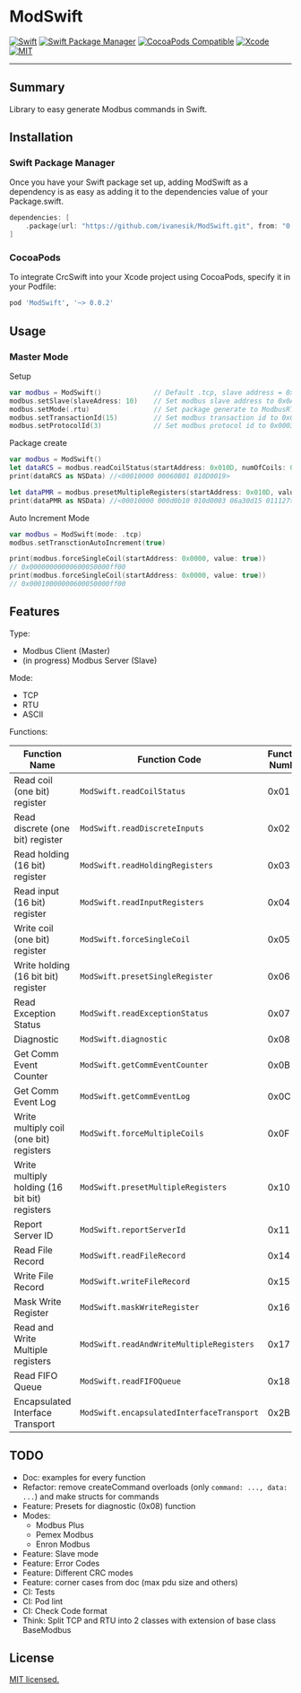 # ModSwift

[![Swift](https://img.shields.io/badge/Swift->5.0-orange.svg)](https://swift.org)
[![Swift Package Manager](https://img.shields.io/badge/Swift_Package_Manager-compatible-orange?style=flat-square)](https://img.shields.io/badge/Swift_Package_Manager-compatible-orange?style=flat-square)
[![CocoaPods Compatible](https://img.shields.io/cocoapods/v/ModSwift.svg?style=flat-square)](https://img.shields.io/cocoapods/v/ModSwift.svg)
[![Xcode](https://img.shields.io/badge/Xcode-14.0-blue.svg)](https://developer.apple.com/xcode)
[![MIT](https://img.shields.io/badge/License-MIT-red.svg)](https://opensource.org/licenses/MIT)

---

## Summary

Library to easy generate Modbus commands in Swift.

## Installation

### Swift Package Manager

Once you have your Swift package set up, adding ModSwift as a dependency is as easy as adding it to the dependencies value of your Package.swift.

```swift
dependencies: [
    .package(url: "https://github.com/ivanesik/ModSwift.git", from: "0.0.2")
]
```

### CocoaPods

To integrate CrcSwift into your Xcode project using CocoaPods, specify it in your Podfile:

```ruby
pod 'ModSwift', '~> 0.0.2'
```

## Usage

### Master Mode

Setup

```swift
var modbus = ModSwift()             // Default .tcp, slave address = 0x00
modbus.setSlave(slaveAdress: 10)    // Set modbus slave address to 0x0A
modbus.setMode(.rtu)                // Set package generate to ModbusRTU mode
modbus.setTransactionId(15)         // Set modbus transaction id to 0x000E (just in .tcp mode)
modbus.setProtocolId(3)             // Set modbus protocol id to 0x0003 (just in .tcp mode)
```

Package create

```swift
var modbus = ModSwift()
let dataRCS = modbus.readCoilStatus(startAddress: 0x010D, numOfCoils: 0x0019)
print(dataRCS as NSData) //<00010000 00060B01 010D0019>

let dataPMR = modbus.presetMultipleRegisters(startAddress: 0x010D, values: [0xA30D, 0x1501, 0x1127])
print(dataPMR as NSData) //<00010000 000d0b10 010d0003 06a30d15 011127>
```

Auto Increment Mode

```swift
var modbus = ModSwift(mode: .tcp)
modbus.setTransctionAutoIncrement(true)

print(modbus.forceSingleCoil(startAddress: 0x0000, value: true))
// 0x00000000000600050000ff00
print(modbus.forceSingleCoil(startAddress: 0x0000, value: true))
// 0x00010000000600050000ff00
```

## Features

Type:

- Modbus Client (Master)
- (in progress) Modbus Server (Slave)

Mode:

- TCP
- RTU
- ASCII

Functions:

| Function Name                                 | Function Code                             | Function Number |
| --------------------------------------------- | ----------------------------------------- | --------------- |
| Read coil (one bit) register                  | `ModSwift.readCoilStatus`                 | 0x01            |
| Read discrete (one bit) register              | `ModSwift.readDiscreteInputs`             | 0x02            |
| Read holding (16 bit) register                | `ModSwift.readHoldingRegisters`           | 0x03            |
| Read input (16 bit) register                  | `ModSwift.readInputRegisters`             | 0x04            |
| Write coil (one bit) register                 | `ModSwift.forceSingleCoil`                | 0x05            |
| Write holding (16 bit bit) register           | `ModSwift.presetSingleRegister`           | 0x06            |
| Read Exception Status                         | `ModSwift.readExceptionStatus`            | 0x07            |
| Diagnostic                                    | `ModSwift.diagnostic`                     | 0x08            |
| Get Comm Event Counter                        | `ModSwift.getCommEventCounter`            | 0x0B            |
| Get Comm Event Log                            | `ModSwift.getCommEventLog`                | 0x0C            |
| Write multiply coil (one bit) registers       | `ModSwift.forceMultipleCoils`             | 0x0F            |
| Write multiply holding (16 bit bit) registers | `ModSwift.presetMultipleRegisters`        | 0x10            |
| Report Server ID                              | `ModSwift.reportServerId`                 | 0x11            |
| Read File Record                              | `ModSwift.readFileRecord`                 | 0x14            |
| Write File Record                             | `ModSwift.writeFileRecord`                | 0x15            |
| Mask Write Register                           | `ModSwift.maskWriteRegister`              | 0x16            |
| Read and Write Multiple registers             | `ModSwift.readAndWriteMultipleRegisters`  | 0x17            |
| Read FIFO Queue                               | `ModSwift.readFIFOQueue`                  | 0x18            |
| Encapsulated Interface Transport              | `ModSwift.encapsulatedInterfaceTransport` | 0x2B            |

## TODO

- Doc: examples for every function
- Refactor: remove createCommand overloads (only `command: ..., data: ...`) and make structs for commands
- Feature: Presets for diagnostic (0x08) function
- Modes:
  - Modbus Plus
  - Pemex Modbus
  - Enron Modbus
- Feature: Slave mode
- Feature: Error Codes
- Feature: Different CRC modes
- Feature: corner cases from doc (max pdu size and others)
- CI: Tests
- CI: Pod lint
- CI: Check Code format
- Think: Split TCP and RTU into 2 classes with extension of base class BaseModbus

## License

[MIT licensed.](LICENSE)
